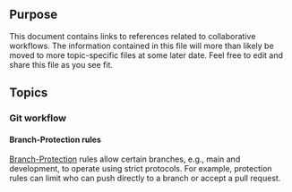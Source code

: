 ## Purpose

This document contains links to references related to collaborative workflows.
The information contained in this file will more than likely be moved to more topic-specific files at some later date.
Feel free to edit and share this file as you see fit.

## Topics

### Git workflow

#### Branch-Protection rules

[Branch-Protection] rules allow certain branches, e.g., main and development, to operate using strict protocols.
For example, protection rules can limit who can push directly to a branch or accept a pull request.

[branch-protection]: https://docs.github.com/en/github/administering-a-repository/defining-the-mergeability-of-pull-requests/about-protected-branches "Link to Github reference on protected branches"
